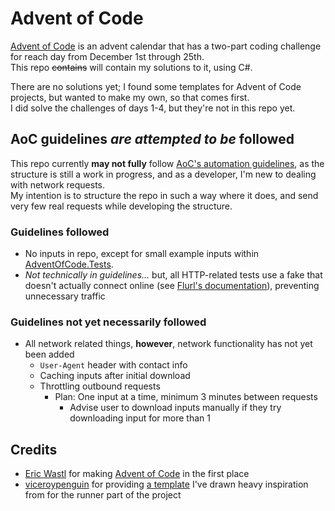 # Advent of Code
[Advent of Code](https://adventofcode.com) is an advent calendar that has
a two-part coding challenge for reach day from December 1st through 25th.  
This repo ~~contains~~ will contain my solutions to it, using C#.

There are no solutions yet; I found some templates for Advent of Code projects,
but wanted to make my own, so that comes first.  
I did solve the challenges of days 1-4, but they're not in this repo yet.

## AoC guidelines *are attempted to be* followed
This repo currently **may not fully** follow [AoC's automation guidelines](https://www.reddit.com/r/adventofcode/wiki/faqs/automation/),
as the structure is still a work in progress,
and as a developer, I'm new to dealing with network requests.  
My intention is to structure the repo in such a way where it does,
and send very few real requests while developing the structure.

### Guidelines followed
- No inputs in repo, except for small example inputs within [AdventOfCode.Tests](AdventOfCode.Tests).
- *Not technically in guidelines...* but, all HTTP-related tests use a fake that
  doesn't actually connect online (see [Flurl's documentation](https://flurl.dev/docs/testable-http/)),
  preventing unnecessary traffic

### Guidelines not yet necessarily followed
- All network related things, **however**, network functionality has not yet been added
  - `User-Agent` header with contact info
  - Caching inputs after initial download
  - Throttling outbound requests
    - Plan: One input at a time, minimum 3 minutes between requests
        - Advise user to download inputs manually if they try downloading input for more than 1

## Credits
- [Eric Wastl](https://was.tl/) for making [Advent of Code](https://adventofcode.com) in the first place
- [viceroypenguin](https://github.com/viceroypenguin) for providing [a template](https://github.com/viceroypenguin/adventofcode.template)
  I've drawn heavy inspiration from for the runner part of the project
